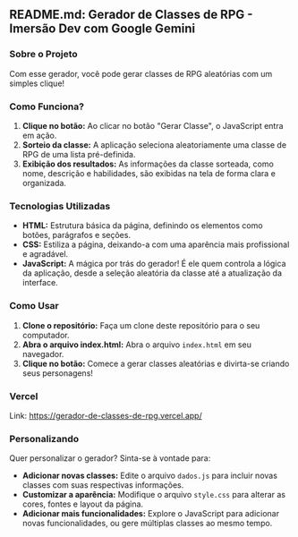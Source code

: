 ##  README.md: Gerador de Classes de RPG - Imersão Dev com Google Gemini

### **Sobre o Projeto**

Com esse gerador, você pode gerar classes de RPG aleatórias com um simples clique!
### **Como Funciona?**

1. **Clique no botão:** Ao clicar no botão "Gerar Classe", o JavaScript entra em ação.
2. **Sorteio da classe:** A aplicação seleciona aleatoriamente uma classe de RPG de uma lista pré-definida.
3. **Exibição dos resultados:** As informações da classe sorteada, como nome, descrição e habilidades, são exibidas na tela de forma clara e organizada.

### **Tecnologias Utilizadas**

* **HTML:** Estrutura básica da página, definindo os elementos como botões, parágrafos e seções.
* **CSS:** Estiliza a página, deixando-a com uma aparência mais profissional e agradável.
* **JavaScript:** A mágica por trás do gerador! É ele quem controla a lógica da aplicação, desde a seleção aleatória da classe até a atualização da interface.

### **Como Usar**

1. **Clone o repositório:** Faça um clone deste repositório para o seu computador.
2. **Abra o arquivo index.html:** Abra o arquivo `index.html` em seu navegador.
3. **Clique no botão:** Comece a gerar classes aleatórias e divirta-se criando seus personagens!

### **Vercel**
Link: https://gerador-de-classes-de-rpg.vercel.app/

### **Personalizando**
Quer personalizar o gerador? Sinta-se à vontade para:

* **Adicionar novas classes:** Edite o arquivo `dados.js` para incluir novas classes com suas respectivas informações.
* **Customizar a aparência:** Modifique o arquivo `style.css` para alterar as cores, fontes e layout da página.
* **Adicionar mais funcionalidades:** Explore o JavaScript para adicionar novas funcionalidades, ou gere múltiplas classes ao mesmo tempo.
